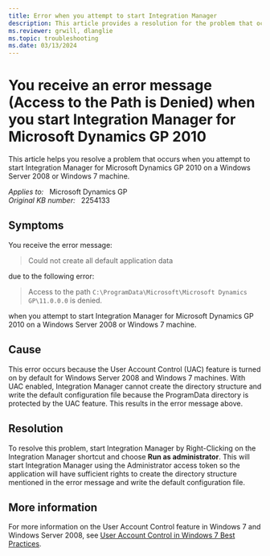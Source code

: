 ```yaml
---
title: Error when you attempt to start Integration Manager
description: This article provides a resolution for the problem that occurs when you attempt to start Integration Manager for Microsoft Dynamics GP 2010 on a Windows Server 2008 or Windows 7 machine.
ms.reviewer: grwill, dlanglie
ms.topic: troubleshooting
ms.date: 03/13/2024
---
```

# You receive an error message (Access to the Path is Denied) when you start Integration Manager for Microsoft Dynamics GP 2010

This article helps you resolve a problem that occurs when you attempt to start Integration Manager for Microsoft Dynamics GP 2010 on a Windows Server 2008 or Windows 7 machine.

_Applies to:_ &nbsp; Microsoft Dynamics GP  
_Original KB number:_ &nbsp; 2254133

## Symptoms

You receive the error message:

> Could not create all default application data

due to the following error:

> Access to the path `C:\ProgramData\Microsoft\Microsoft Dynamics GP\11.0.0.0` is denied.

when you attempt to start Integration Manager for Microsoft Dynamics GP 2010 on a Windows Server 2008 or Windows 7 machine.

## Cause

This error occurs because the User Account Control (UAC) feature is turned on by default for Windows Server 2008 and Windows 7 machines. With UAC enabled, Integration Manager cannot create the directory structure and write the default configuration file because the ProgramData directory is protected by the UAC feature. This results in the error message above.

## Resolution

To resolve this problem, start Integration Manager by Right-Clicking on the Integration Manager shortcut and choose **Run as administrator**. This will start Integration Manager using the Administrator access token so the application will have sufficient rights to create the directory structure mentioned in the error message and write the default configuration file.

## More information

For more information on the User Account Control feature in Windows 7 and Windows Server 2008, see [User Account Control in Windows 7 Best Practices](/previous-versions/windows/it-pro/windows-7/ee679793(v=ws.10)).
